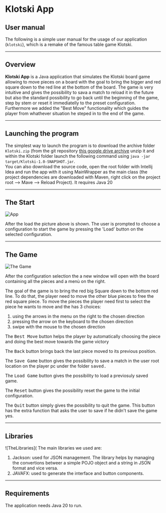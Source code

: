 # Klotski App
## User manual

The following is a simple user manual for the usage of our 
application (`klotski`), which is a remake of the famous table 
game Klotski.

---

## Overview

**Klotski App** is a Java application that simulates the 
Klotski board game allowing to move pieces on a board
with the goal to bring the bigger and red square down to 
the red line at the bottom of the board.
The game is very intuitive and gives the possibility to 
sava a match to reload it in the future but also the standard
possibility to go back until the beginning of the game, step
by stem or reset it immediatelly to the preset configuration. 
Furthermore we added the "Best Move" functionality which guides 
the player from whathever situation he steped in to the end of the game.


---

## Launching the program

The simplest way to launch the program is to download the 
archive folder `Klotski.zip`  (from the git repository 
[this google drive archive]()
unzip it and within the Klotski folder launch the following command 
using `java -jar target/Klotski-1.0-SNAPSHOT.jar`.  
You can also download the source code, open the root 
folder with Intellij Idea and run the app with it using MainWrapper as the main class
(the project dependencies are downloaded with Maven, right click on the
project root --> Mave --> Reload Project).
It requires Java 20

---

## The Start

![App](./pictures/home_screen.png)

After the load the picture above is shown. 
The user is prompted to choose a configuration to start the game
by pressing the 'Load' button on the selected configuration.

---

## The Game

![The Game](./pictures/filter_bar.png)

After the configuration selection the a new window will open 
with the board containing all the pieces and a menù on the right.

The goal of the game is to bring the red big Square down to the bottom 
red line. To do that, the player need to move the other blue pieces
to free the red square piece.
To move the pieces the player need first to select the piece he wants 
to move and the has 3 choices:
1. using the arrows in the menu on the right to the chosen direction
2. pressing the arrow on the keyboard to the chosen direction
3. swipe with the mouse to the chosen direction

The <kbd>Best Move</kbd> button helps the player by automatically
choosing the piece and doing the best move towards the game victory

The <kbd>Back</kbd> button brings back the last piece moved to its 
previous position.

The <kbd>Save Game</kbd> button gives the possibility to save a match in 
the user root location on the player pc under the folder <kbd>saved<kbd>.

The <kbd>Load Game</kbd> button gives the possibility to load a previosuly
saved game.

The <kbd>Reset</kbd> button gives the possibility reset the game to the 
initial configuration.

The <kbd>Quit</kbd> button simply gives the possibility to quit the game.
This button has the extra function that asks the user to save if he didn't save
the game yes.

---

## Libraries

![TheLibraries](
The main libraries we used are: 
1. Jackson: used for JSON management. The library helps by managing the convertions
betweer a simple POJO object and a string in JSON format and vice versa.
2. JAVAFX: used to generate the interface and button components.

---

## Requirements 
The application needs Java 20 to run.